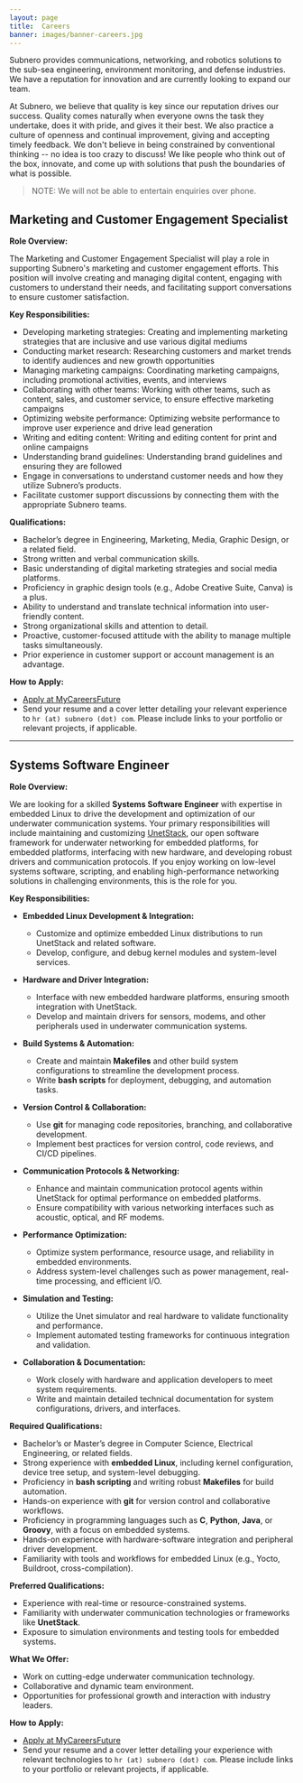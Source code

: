 ```yaml
---
layout: page
title:  Careers
banner: images/banner-careers.jpg
---
```


Subnero provides communications, networking, and robotics solutions to the sub-sea engineering, environment monitoring, and defense industries. We have a reputation for innovation and are currently looking to expand our team.

At Subnero, we believe that quality is key since our reputation drives our success. Quality comes naturally when everyone owns the task they undertake, does it with pride, and gives it their best. We also practice a culture of openness and continual improvement, giving and accepting timely feedback. We don't believe in being constrained by conventional thinking -- no idea is too crazy to discuss! We like people who think out of the box, innovate, and come up with solutions that push the boundaries of what is possible.

> NOTE: We will not be able to entertain enquiries over phone.

## Marketing and Customer Engagement Specialist

**Role Overview:**

The Marketing and Customer Engagement Specialist will play a role in supporting Subnero's marketing and customer engagement efforts. This position will involve creating and managing digital content, engaging with customers to understand their needs, and facilitating support conversations to ensure customer satisfaction.

**Key Responsibilities:**

- Developing marketing strategies: Creating and implementing marketing strategies that are inclusive and use various digital mediums 
- Conducting market research: Researching customers and market trends to identify audiences and new growth opportunities 
- Managing marketing campaigns: Coordinating marketing campaigns, including promotional activities, events, and interviews 
- Collaborating with other teams: Working with other teams, such as content, sales, and customer service, to ensure effective marketing campaigns 
- Optimizing website performance: Optimizing website performance to improve user experience and drive lead generation 
- Writing and editing content: Writing and editing content for print and online campaigns 
- Understanding brand guidelines: Understanding brand guidelines and ensuring they are followed
- Engage in conversations to understand customer needs and how they utilize Subnero’s products.
- Facilitate customer support discussions by connecting them with the appropriate Subnero teams.

**Qualifications:**
- Bachelor’s degree in Engineering, Marketing, Media, Graphic Design, or a related field.
- Strong written and verbal communication skills.
- Basic understanding of digital marketing strategies and social media platforms.
- Proficiency in graphic design tools (e.g., Adobe Creative Suite, Canva) is a plus.
- Ability to understand and translate technical information into user-friendly content.
- Strong organizational skills and attention to detail.
- Proactive, customer-focused attitude with the ability to manage multiple tasks simultaneously.
- Prior experience in customer support or account management is an advantage.

**How to Apply:**
- [Apply at MyCareersFuture](https://www.mycareersfuture.gov.sg/job/9b7cd2844e9f77ebda3b2596c35ac6b3)
- Send your resume and a cover letter detailing your relevant experience to `hr (at) subnero (dot) com`. Please include links to your portfolio or relevant projects, if applicable.

---

##  Systems Software Engineer

**Role Overview:**

We are looking for a skilled **Systems Software Engineer** with expertise in embedded Linux to drive the development and optimization of our underwater communication systems. Your primary responsibilities will include maintaining and customizing [UnetStack](https://unetstack.net/), our open software framework for underwater networking for embedded platforms, for embedded platforms, interfacing with new hardware, and developing robust drivers and communication protocols. If you enjoy working on low-level systems software, scripting, and enabling high-performance networking solutions in challenging environments, this is the role for you.

**Key Responsibilities:**
- **Embedded Linux Development & Integration:**
  - Customize and optimize embedded Linux distributions to run UnetStack and related software.
  - Develop, configure, and debug kernel modules and system-level services.

- **Hardware and Driver Integration:**
  - Interface with new embedded hardware platforms, ensuring smooth integration with UnetStack.
  - Develop and maintain drivers for sensors, modems, and other peripherals used in underwater communication systems.

- **Build Systems & Automation:**
  - Create and maintain **Makefiles** and other build system configurations to streamline the development process.
  - Write **bash scripts** for deployment, debugging, and automation tasks.

- **Version Control & Collaboration:**
  - Use **git** for managing code repositories, branching, and collaborative development.
  - Implement best practices for version control, code reviews, and CI/CD pipelines.

- **Communication Protocols & Networking:**
  - Enhance and maintain communication protocol agents within UnetStack for optimal performance on embedded platforms.
  - Ensure compatibility with various networking interfaces such as acoustic, optical, and RF modems.

- **Performance Optimization:**
  - Optimize system performance, resource usage, and reliability in embedded environments.
  - Address system-level challenges such as power management, real-time processing, and efficient I/O.

- **Simulation and Testing:**
  - Utilize the Unet simulator and real hardware to validate functionality and performance.
  - Implement automated testing frameworks for continuous integration and validation.

- **Collaboration & Documentation:**
  - Work closely with hardware and application developers to meet system requirements.
  - Write and maintain detailed technical documentation for system configurations, drivers, and interfaces.

**Required Qualifications:**
- Bachelor’s or Master’s degree in Computer Science, Electrical Engineering, or related fields.
- Strong experience with **embedded Linux**, including kernel configuration, device tree setup, and system-level debugging.
- Proficiency in **bash scripting** and writing robust **Makefiles** for build automation.
- Hands-on experience with **git** for version control and collaborative workflows.
- Proficiency in programming languages such as **C**, **Python**, **Java**, or **Groovy**, with a focus on embedded systems.
- Hands-on experience with hardware-software integration and peripheral driver development.
- Familiarity with tools and workflows for embedded Linux (e.g., Yocto, Buildroot, cross-compilation).

**Preferred Qualifications:**
- Experience with real-time or resource-constrained systems.
- Familiarity with underwater communication technologies or frameworks like **UnetStack**.
- Exposure to simulation environments and testing tools for embedded systems.

**What We Offer:**
- Work on cutting-edge underwater communication technology.
- Collaborative and dynamic team environment.
- Opportunities for professional growth and interaction with industry leaders.

**How to Apply:**
- [Apply at MyCareersFuture](https://www.mycareersfuture.gov.sg/job/information-technology/systems-software-engineer-subnero-1b44608a2436e040245cc0abf0ff9593)
- Send your resume and a cover letter detailing your experience with relevant technologies to `hr (at) subnero (dot) com`. Please include links to your portfolio or relevant projects, if applicable.
